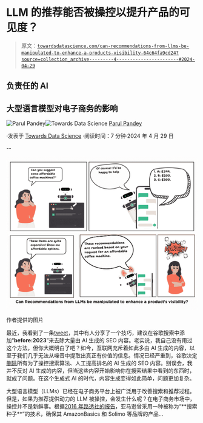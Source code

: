 # LLM 的推荐能否被操控以提升产品的可见度？

> 原文：[`towardsdatascience.com/can-recommendations-from-llms-be-manipulated-to-enhance-a-products-visibility-64c64fa9cd24?source=collection_archive---------4-----------------------#2024-04-29`](https://towardsdatascience.com/can-recommendations-from-llms-be-manipulated-to-enhance-a-products-visibility-64c64fa9cd24?source=collection_archive---------4-----------------------#2024-04-29)

## 负责任的 AI

## 大型语言模型对电子商务的影响

[](https://pandeyparul.medium.com/?source=post_page---byline--64c64fa9cd24--------------------------------)![Parul Pandey](https://pandeyparul.medium.com/?source=post_page---byline--64c64fa9cd24--------------------------------)[](https://towardsdatascience.com/?source=post_page---byline--64c64fa9cd24--------------------------------)![Towards Data Science](https://towardsdatascience.com/?source=post_page---byline--64c64fa9cd24--------------------------------) [Parul Pandey](https://pandeyparul.medium.com/?source=post_page---byline--64c64fa9cd24--------------------------------)

·发表于 [Towards Data Science](https://towardsdatascience.com/?source=post_page---byline--64c64fa9cd24--------------------------------) ·阅读时间：7 分钟·2024 年 4 月 29 日

--

![](img/45d5dcb6489c07678873cb9846687eaa.png)

作者提供的图片

最近，我看到了一条[tweet](https://x.com/tunguz/status/1782949213250130126)，其中有人分享了一个技巧，建议在谷歌搜索中添加“**before:2023**”来去除大量由 AI 生成的 SEO 内容。老实说，我自己没有用过这个方法，但你大概明白了吧？如今，互联网充斥着如此多由 AI 生成的内容，以至于我们几乎无法从噪音中提取出真正有价值的信息。情况已经严重到，谷歌决定[删除](https://www.firstpost.com/tech/google-to-remove-all-ai-generated-seo-content-to-clean-up-search-results-for-organic-content-13745975.html)所有为了操控搜索算法、人工提高排名的 AI 生成的 SEO 内容。别误会，我并不反对 AI 生成的内容，但当这些内容开始影响你在搜索结果中看到的东西时，就成了问题。在这个生成式 AI 的时代，内容生成变得如此简单，问题更加复杂。

大型语言模型（LLMs）已经在电子商务平台上被广泛用于改善搜索和推荐过程。但是，如果为推荐提供动力的 LLM 被操控，会发生什么呢？在电子商务市场中，操控并不是新鲜事。根据[2016 年路透社的报告](https://www.reuters.com/investigates/special-report/amazon-india-rigging/#:~:text=Yet%20the%20internal%20Amazon%20documents,the%202016%20private%2Dbrand%20report.)，亚马逊曾采用一种被称为“**搜索种子**”的技术，确保其 AmazonBasics 和 Solimo 等品牌的产品…
